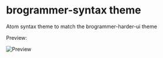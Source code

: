 # brogrammer-syntax theme

Atom syntax theme to match the brogrammer-harder-ui theme

Preview:

![Preview](http://i.imgur.com/sX0OWz2.png)
